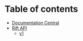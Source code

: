 # Table of contents

* [Documentation Central](README.md)
* [Rift API](riftapi/README.md)
  * [v1](riftapi/v1.md)


